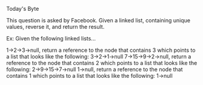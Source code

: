 Today's Byte

This question is asked by Facebook. Given a linked list, containing unique values, reverse it, and return the result.

Ex: Given the following linked lists...

1->2->3->null, return a reference to the node that contains 3 which points to a list that looks like the following: 3->2->1->null
7->15->9->2->null, return a reference to the node that contains 2 which points to a list that looks like the following: 2->9->15->7->null
1->null, return a reference to the node that contains 1 which points to a list that looks like the following: 1->null